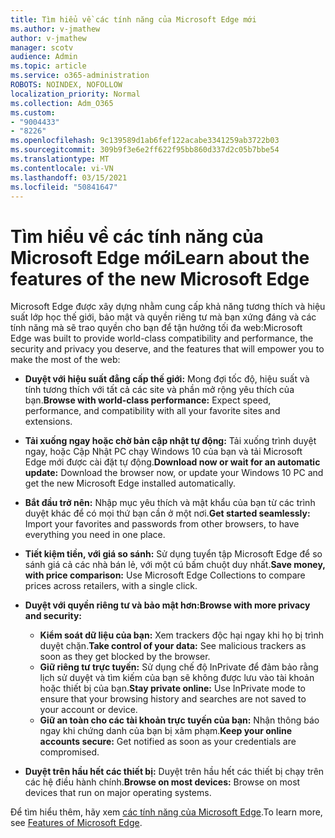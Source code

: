 ```yaml
---
title: Tìm hiểu về các tính năng của Microsoft Edge mới
ms.author: v-jmathew
author: v-jmathew
manager: scotv
audience: Admin
ms.topic: article
ms.service: o365-administration
ROBOTS: NOINDEX, NOFOLLOW
localization_priority: Normal
ms.collection: Adm_O365
ms.custom:
- "9004433"
- "8226"
ms.openlocfilehash: 9c139589d1ab6fef122acabe3341259ab3722b03
ms.sourcegitcommit: 309b9f3e6e2ff622f95bb860d337d2c05b7bbe54
ms.translationtype: MT
ms.contentlocale: vi-VN
ms.lasthandoff: 03/15/2021
ms.locfileid: "50841647"
---
```

# <a name="learn-about-the-features-of-the-new-microsoft-edge"></a><span data-ttu-id="a68c9-102">Tìm hiểu về các tính năng của Microsoft Edge mới</span><span class="sxs-lookup"><span data-stu-id="a68c9-102">Learn about the features of the new Microsoft Edge</span></span>

<span data-ttu-id="a68c9-103">Microsoft Edge được xây dựng nhằm cung cấp khả năng tương thích và hiệu suất lớp học thế giới, bảo mật và quyền riêng tư mà bạn xứng đáng và các tính năng mà sẽ trao quyền cho bạn để tận hưởng tối đa web:</span><span class="sxs-lookup"><span data-stu-id="a68c9-103">Microsoft Edge was built to provide world-class compatibility and performance, the security and privacy you deserve, and the features that will empower you to make the most of the web:</span></span>

- <span data-ttu-id="a68c9-104">**Duyệt với hiệu suất đẳng cấp thế giới:** Mong đợi tốc độ, hiệu suất và tính tương thích với tất cả các site và phần mở rộng yêu thích của bạn.</span><span class="sxs-lookup"><span data-stu-id="a68c9-104">**Browse with world-class performance:** Expect speed, performance, and compatibility with all your favorite sites and extensions.</span></span>
- <span data-ttu-id="a68c9-105">**Tải xuống ngay hoặc chờ bản cập nhật tự động:** Tải xuống trình duyệt ngay, hoặc Cập Nhật PC chạy Windows 10 của bạn và tải Microsoft Edge mới được cài đặt tự động.</span><span class="sxs-lookup"><span data-stu-id="a68c9-105">**Download now or wait for an automatic update:** Download the browser now, or update your Windows 10 PC and get the new Microsoft Edge installed automatically.</span></span>
- <span data-ttu-id="a68c9-106">**Bắt đầu trở nên:** Nhập mục yêu thích và mật khẩu của bạn từ các trình duyệt khác để có mọi thứ bạn cần ở một nơi.</span><span class="sxs-lookup"><span data-stu-id="a68c9-106">**Get started seamlessly:** Import your favorites and passwords from other browsers, to have everything you need in one place.</span></span>
- <span data-ttu-id="a68c9-107">**Tiết kiệm tiền, với giá so sánh:** Sử dụng tuyển tập Microsoft Edge để so sánh giá cả các nhà bán lẻ, với một cú bấm chuột duy nhất.</span><span class="sxs-lookup"><span data-stu-id="a68c9-107">**Save money, with price comparison:** Use Microsoft Edge Collections to compare prices across retailers, with a single click.</span></span>
- <span data-ttu-id="a68c9-108">**Duyệt với quyền riêng tư và bảo mật hơn:**</span><span class="sxs-lookup"><span data-stu-id="a68c9-108">**Browse with more privacy and security:**</span></span>
  - <span data-ttu-id="a68c9-109">**Kiểm soát dữ liệu của bạn:** Xem trackers độc hại ngay khi họ bị trình duyệt chặn.</span><span class="sxs-lookup"><span data-stu-id="a68c9-109">**Take control of your data:** See malicious trackers as soon as they get blocked by the browser.</span></span>
  - <span data-ttu-id="a68c9-110">**Giữ riêng tư trực tuyến:** Sử dụng chế độ InPrivate để đảm bảo rằng lịch sử duyệt và tìm kiếm của bạn sẽ không được lưu vào tài khoản hoặc thiết bị của bạn.</span><span class="sxs-lookup"><span data-stu-id="a68c9-110">**Stay private online:** Use InPrivate mode to ensure that your browsing history and searches are not saved to your account or device.</span></span>
  - <span data-ttu-id="a68c9-111">**Giữ an toàn cho các tài khoản trực tuyến của bạn:** Nhận thông báo ngay khi chứng danh của bạn bị xâm phạm.</span><span class="sxs-lookup"><span data-stu-id="a68c9-111">**Keep your online accounts secure:** Get notified as soon as your credentials are compromised.</span></span>

- <span data-ttu-id="a68c9-112">**Duyệt trên hầu hết các thiết bị:** Duyệt trên hầu hết các thiết bị chạy trên các hệ điều hành chính.</span><span class="sxs-lookup"><span data-stu-id="a68c9-112">**Browse on most devices:** Browse on most devices that run on major operating systems.</span></span>

<span data-ttu-id="a68c9-113">Để tìm hiểu thêm, hãy xem [các tính năng của Microsoft Edge](https://go.microsoft.com/fwlink/?linkid=2146817).</span><span class="sxs-lookup"><span data-stu-id="a68c9-113">To learn more, see [Features of Microsoft Edge](https://go.microsoft.com/fwlink/?linkid=2146817).</span></span>
